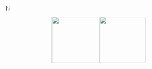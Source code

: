 hi
<p align="center">
	<img height=125 src="https://github-readme-stats-zeta-umber-58.vercel.app/api/wakatime?username=gursh&api_domain=wakapi.server.gursheys.com&theme=dracula&custom_title=Last%2030%20Days&layout=compact&langs_count=8&hide_progress=true&hide_border=true&hide=unknown" />
	<img height=125 src="https://github-readme-stats-zeta-umber-58.vercel.app/api?username=gursheyss&show_icons=true&text_bold=false&theme=dracula&locale=en&count_private=true&hide_rank=true&hide=issues,contribs&card_width=450&hide_border=true&custom_title=Github%20Stats" />
</p>
